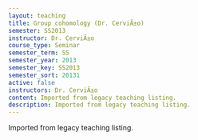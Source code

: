 ```yaml
---
layout: teaching
title: Group cohomology (Dr. CerviÃ±o)
semester: SS2013
instructor: Dr. CerviÃ±o
course_type: Seminar
semester_term: SS
semester_year: 2013
semester_key: SS2013
semester_sort: 20131
active: false
instructors: Dr. CerviÃ±o
content: Imported from legacy teaching listing.
description: Imported from legacy teaching listing.
---
```

Imported from legacy teaching listing.
